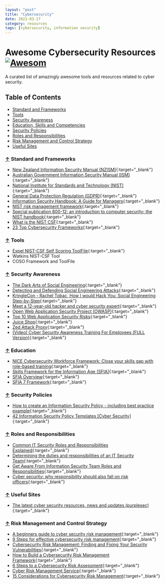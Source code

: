 ```yaml
---
layout: "post"
title: "Cybersecurity"
date: 2021-03-17
category: resources
tags: [cybersecurity, information security]
---
```


# Awesome Cybersecurity Resources [![Awesom](https://cdn.rawgit.com/sindresorhus/awesome/d7305f38d29fed78fa85652e3a63e154dd8e8829/media/badge.svg)](https://github.com/sindresorhus/awesome)

A curated list of amazingly awesome tools and resources related to cyber security.

## Table of Contents

- [Standard and Frameworks](#-standard-and-frameworks)
- [Tools](#-tools)
- [Security Awareness](#-security-awareness)
- [Education, Skills and Competencies](#-education)
- [Security Policies](#-security-policies)
- [Roles and Responsibilities](#-roles-and-responsibilities)
- [Risk Management and Control Strategy](#-risk-management-and-control-strategy)
- [Useful Sites](#-useful-sites)

### [↑](#table-of-contents) Standard and Frameworks

- [New Zealand Information Security Manual (NZISM)](https://www.nzism.gcsb.govt.nz/){:target="\_blank"}
- [Australian Government Information Security Manual (ISM)](https://www.cyber.gov.au/acsc/view-all-content/advice/using-australian-government-information-security-manual){:target="\_blank"}
- [National Institute for Standards and Technology (NIST)](https://www.nist.gov/){:target="\_blank"}
- [General Data Protection Regulation (GDPR)](https://gdpr.eu/tag/gdpr/){:target="\_blank"}
- [Information Security Handbook: A Guide for Managers](https://nvlpubs.nist.gov/nistpubs/Legacy/SP/nistspecialpublication800-100.pdf){:target="\_blank"}
- [NIST risk management framework](https://csrc.nist.gov/csrc/media/projects/risk-management/documents/select/select_roles-and-responsibilities-step2.pdf){:target="\_blank"}
- [Special publication 800-12: an introduction to computer security: the NIST handbook](https://csrc.nist.rip/publications/nistpubs/800-12/800-12-html/chapter3.html){:target="\_blank"}
- [What is the NIST CSF](https://reciprocitylabs.com/resources/what-is-the-nist-csf/){:target="\_blank"}
- [23 Top Cybersecurity Frameworks](https://cyberexperts.com/cybersecurity-frameworks/){:target="\_blank"}

### [↑](#table-of-contents) Tools

- [Expel NIST-CSF Self Scoring ToolFile](https://expel.io/blog/how-to-get-started-with-the-nist-cybersecurity-framework-csf/){:target="\_blank"}
- Watkins NIST-CSF Tool
- COSO Framework and ToolFile

### [↑](#table-of-contents) Security Awareness

- [The Dark Arts of Social Engineering](https://www.youtube.com/watch?v=FvhkKwHjUVg){:target="\_blank"}
- [Detecting and Defending Social Engineering Attacks](https://www.youtube.com/watch?v=IQL8kaBReDQ&t=20s){:target="\_blank"}
- [KringleCon - Rachel Tobac, How I would Hack You: Social Engineering Step-by-Step](https://www.youtube.com/watch?v=L5J2PgGOLtE){:target="\_blank"}
- [Meet a 12-year-old hacker and cyber security expert](https://www.youtube.com/watch?v=7TpsYofbAPA){:target="\_blank"}
- [Open Web Application Security Project (OWASP)](https://owasp.org/){:target="\_blank"}
- [Top 10 Web Application Security Risks](https://owasp.org/www-project-top-ten/){:target="\_blank"}
- [Juice Shop](https://owasp.org/www-project-juice-shop/){:target="\_blank"}
- [Zed Attack Proxy](https://owasp.org/www-project-zap/){:target="\_blank"}
- [(Video) Cyber Security Awareness Training For Employees (FULL Version)](https://www.youtube.com/watch?v=wygwHXYj_TI){:target="\_blank"}

### [↑](#table-of-contents) Education

- [NICE Cybersecurity Workforce Framework: Close your skills gap with role-based training](https://www.youtube.com/watch?v=ZW__T7PIHr4){:target="\_blank"}
- [Skills Framework for the Information Age (SFIA)](https://sfia-online.org/en){:target="\_blank"}
- [SFIA Overview](https://www.youtube.com/watch?v=6io-T8NMhJw){:target="\_blank"}
- [SFIA 7 Framework](https://eitonline.eit.ac.nz/pluginfile.php/2878778/mod_resource/content/1/sfisref.7.20200511.en.pdf){:target="\_blank"}

### [↑](#table-of-contents) Security Policies

- [How to create an Information Security Policy - including best practice example](https://www.youtube.com/watch?v=bsNzeJjFaAo){:target="\_blank"}
- [42 Information Security Policy Templates [Cyber Security]](https://templatelab.com/security-policy-templates/){:target="\_blank"}

### [↑](#table-of-contents) Roles and Responsibilities

- [Common IT Security Roles and Responsibilities Explained](https://spinbackup.com/blog/it-security-roles-and-responsibilities/){:target="\_blank"}
- [Determining the duties and responsibilities of an IT Security Team](https://www.greycampus.com/blog/information-security/determining-the-duties-and-responsibilities-of-an-it-security-team){:target="\_blank"}
- [Get Aware From Information Security Team Roles and Responsibilities](https://www.systoolsgroup.com/updates/information-security-team-roles-responsibilities/){:target="\_blank"}
- [Cyber security: why responsibility should also fall on risk officers](https://www.kordia.co.nz/news-and-views/cyber-security-why-responsibility-should-also-fall-on-risk-officers?utm_term=&utm_campaign=%5BPSEO%5D+-+Dynamic+Search+Ads+-+Kordia&utm_source=adwords&utm_medium=ppc&hsa_acc=8079900217&hsa_cam=6470399735&hsa_grp=77025009025&hsa_ad=380061645568&hsa_src=g&hsa_tgt=dsa-397031600142&hsa_kw=&hsa_mt=b&hsa_net=adwords&hsa_ver=3&gclid=CjwKCAjw3pWDBhB3EiwAV1c5rObwKCtq_v4VgxBO5af0ekhrp9PNvlb5cTjAnbrtN2pa3at6stBGERoCCP8QAvD_BwE){:target="\_blank"}

### [↑](#table-of-contents) Useful Sites

- [The latest cyber security resources, news and updates (purplesec)](https://purplesec.us/){:target="\_blank"}

### [↑](#table-of-contents) Risk Management and Control Strategy

- [A beginners guide to cyber security risk management](https://www.youtube.com/watch?v=C_tq0ox_UKc){:target="\_blank"}
- [9 Steps for effective cybersecurity risk management](https://blog.eccouncil.org/9-steps-for-effective-cybersecurity-risk-management/){:target="\_blank"}
- [Cybersecurity Risk Management: Finding and Fixing Your Security Vulnerabilities](https://www.esecurityplanet.com/networks/cybersecurity-risk-management-finding-and-fixing-your-security-vulnerabilities/){:target="\_blank"}
- [How to Build a Cybersecurity Risk Management Framework](https://www.boardeffect.com/blog/cybersecurity-risk-management-framework/){:target="\_blank"}
- [6 Steps to a Cybersecurity Risk Assessment](https://www.tylercybersecurity.com/blog/6-steps-to-a-cybersecurity-risk-assessment){:target="\_blank"}
- [Cyber Risk Management Service](https://www.itgovernance.co.uk/cyber-security-risk-management){:target="\_blank"}
- [15 Considerations for Cybersecurity Risk Management](https://www.upguard.com/blog/cybersecurity-risk-management){:target="\_blank"}
